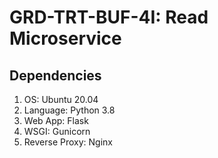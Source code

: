 # GRD-TRT-BUF-4I: Read Microservice

## Dependencies
1. OS: Ubuntu 20.04
2. Language: Python 3.8
3. Web App: Flask
4. WSGI: Gunicorn
5. Reverse Proxy: Nginx
